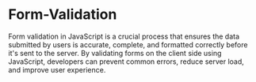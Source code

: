 # Form-Validation
Form validation in JavaScript is a crucial process that ensures the data submitted by users is accurate, complete, and formatted correctly before it's sent to the server. By validating forms on the client side using JavaScript, developers can prevent common errors, reduce server load, and improve user experience.
